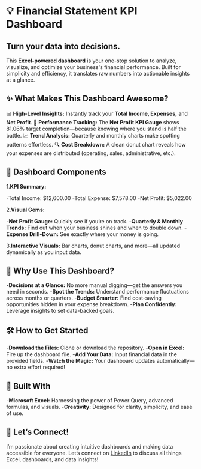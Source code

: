 # 💡 Financial Statement KPI Dashboard

## Turn your data into decisions.

This **Excel-powered dashboard** is your one-stop solution to analyze, visualize, and optimize your business's financial performance. Built for simplicity and efficiency, it translates raw numbers into actionable insights at a glance.

## ✨ What Makes This Dashboard Awesome?
📊 **High-Level Insights:** Instantly track your **Total Income, Expenses,** and **Net Profit**.
🚦 **Performance Tracking:** The **Net Profit KPI Gauge** shows 81.06% target completion—because knowing where you stand is half the battle.
📈 **Trend Analysis:** Quarterly and monthly charts make spotting patterns effortless.
🔍 **Cost Breakdown:** A clean donut chart reveals how your expenses are distributed (operating, sales, administrative, etc.).

## 🧩 Dashboard Components

1.**KPI Summary:**

-Total Income: $12,600.00
-Total Expense: $7,578.00
-Net Profit: $5,022.00

2.**Visual Gems:**

-**Net Profit Gauge:** Quickly see if you’re on track.
-**Quarterly & Monthly Trends:** Find out when your business shines and when to double down.
-**Expense Drill-Down:** See exactly where your money is going.

3.**Interactive Visuals:** Bar charts, donut charts, and more—all updated dynamically as you input data.

## 🚀 Why Use This Dashboard?
-**Decisions at a Glance:** No more manual digging—get the answers you need in seconds.
-**Spot the Trends:** Understand performance fluctuations across months or quarters.
-**Budget Smarter:** Find cost-saving opportunities hidden in your expense breakdown.
-**Plan Confidently:** Leverage insights to set data-backed goals.

## 🛠️ How to Get Started
-**Download the Files:** Clone or download the repository.
-**Open in Excel:** Fire up the dashboard file.
-**Add Your Data:** Input financial data in the provided fields.
-**Watch the Magic:** Your dashboard updates automatically—no extra effort required!

## 🔧 Built With
-**Microsoft Excel:** Harnessing the power of Power Query, advanced formulas, and visuals.
-**Creativity:** Designed for clarity, simplicity, and ease of use.

## 🌟 Let’s Connect!
I’m passionate about creating intuitive dashboards and making data accessible for everyone. Let’s connect on [LinkedIn](https://www.linkedin.com/in/pooja-pawar-92086217a) to discuss all things Excel, dashboards, and data insights!
